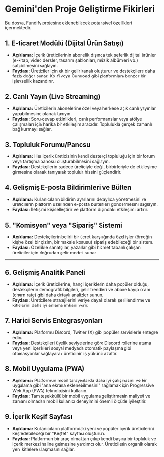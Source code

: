 # Gemini'den Proje Geliştirme Fikirleri

Bu dosya, Fundify projesine eklenebilecek potansiyel özellikleri içermektedir.

## 1. E-ticaret Modülü (Dijital Ürün Satışı)
- **Açıklama:** İçerik üreticilerinin abonelik dışında tek seferlik dijital ürünler (e-kitap, video dersler, tasarım şablonları, müzik albümleri vb.) satabilmesini sağlayın.
- **Faydası:** Üreticiler için ek bir gelir kanalı oluşturur ve destekçilere daha fazla değer sunar. Ko-fi veya Gumroad gibi platformlara benzer bir işlevsellik kazandırır.

## 2. Canlı Yayın (Live Streaming)
- **Açıklama:** Üreticilerin abonelerine özel veya herkese açık canlı yayınlar yapabilmesine olanak tanıyın.
- **Faydası:** Soru-cevap etkinlikleri, canlı performanslar veya atölye çalışmaları için harika bir etkileşim aracıdır. Toplulukla gerçek zamanlı bağ kurmayı sağlar.

## 3. Topluluk Forumu/Panosu
- **Açıklama:** Her içerik üreticisinin kendi destekçi topluluğu için bir forum veya tartışma panosu oluşturabilmesini sağlayın.
- **Faydası:** Destekçilerin sadece üreticiyle değil, birbirleriyle de etkileşime girmesine olanak tanıyarak topluluk hissini güçlendirir.

## 4. Gelişmiş E-posta Bildirimleri ve Bülten
- **Açıklama:** Kullanıcıların bildirim ayarlarını detaylıca yönetmesini ve üreticilerin platform üzerinden e-posta bültenleri göndermesini sağlayın.
- **Faydası:** İletişimi kişiselleştirir ve platform dışındaki etkileşimi artırır.

## 5. "Komisyon" veya "Sipariş" Sistemi
- **Açıklama:** Destekçilerin belirli bir ücret karşılığında özel işler (örneğin kişiye özel bir çizim, bir makale konusu) sipariş edebileceği bir sistem.
- **Faydası:** Özellikle sanatçılar, yazarlar gibi hizmet tabanlı çalışan üreticiler için doğrudan gelir modeli sunar.

---

## 6. Gelişmiş Analitik Paneli
- **Açıklama:** İçerik üreticilerine, hangi içeriklerin daha popüler olduğu, destekçilerin demografik bilgileri, gelir trendleri ve abone kayıp oranı (churn rate) gibi daha detaylı analizler sunun.
- **Faydası:** Üreticilere stratejilerini veriye dayalı olarak şekillendirme ve kitlelerini daha iyi anlama imkanı verir.

## 7. Harici Servis Entegrasyonları
- **Açıklama:** Platformu Discord, Twitter (X) gibi popüler servislerle entegre edin.
- **Faydası:** Destekçileri üyelik seviyelerine göre Discord rollerine atama veya yeni içerikleri sosyal medyada otomatik paylaşma gibi otomasyonlar sağlayarak üreticinin iş yükünü azaltır.

## 8. Mobil Uygulama (PWA)
- **Açıklama:** Platformun mobil tarayıcılarda daha iyi çalışmasını ve bir uygulama gibi "ana ekrana eklenebilmesini" sağlamak için Progressive Web App (PWA) teknolojisini kullanın.
- **Faydası:** Tam teşekküllü bir mobil uygulama geliştirmenin maliyeti ve zamanı olmadan mobil kullanıcı deneyimini önemli ölçüde iyileştirir.

## 9. İçerik Keşif Sayfası
- **Açıklama:** Kullanıcıların platformdaki yeni ve popüler içerik üreticilerini keşfedebileceği bir "Keşfet" sayfası oluşturun.
- **Faydası:** Platformun bir araç olmaktan çıkıp kendi başına bir topluluk ve içerik merkezi haline gelmesine yardımcı olur. Üreticilerin organik olarak yeni kitlelere ulaşmasını sağlar.
